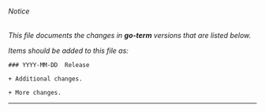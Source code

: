 ###### Notice

*This file documents the changes in ***go-term*** versions that are
listed below.*

*Items should be added to this file as:*

	### YYYY-MM-DD  Release

	+ Additional changes.

	+ More changes.

* * *


